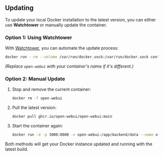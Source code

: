 ## Updating

To update your local Docker installation to the latest version, you can either use **Watchtower** or manually update the container.

### Option 1: Using Watchtower

With [Watchtower](https://containrrr.dev/watchtower/), you can automate the update process:

```bash
docker run --rm --volume /var/run/docker.sock:/var/run/docker.sock containrrr/watchtower --run-once open-webui
```

*(Replace `open-webui` with your container's name if it's different.)*

### Option 2: Manual Update

1. Stop and remove the current container:

   ```bash
   docker rm -f open-webui
   ```

2. Pull the latest version:

   ```bash
   docker pull ghcr.io/open-webui/open-webui:main
   ```

3. Start the container again:

   ```bash
   docker run -d -p 3000:8080 -v open-webui:/app/backend/data --name open-webui ghcr.io/open-webui/open-webui:main
   ```

Both methods will get your Docker instance updated and running with the latest build.
